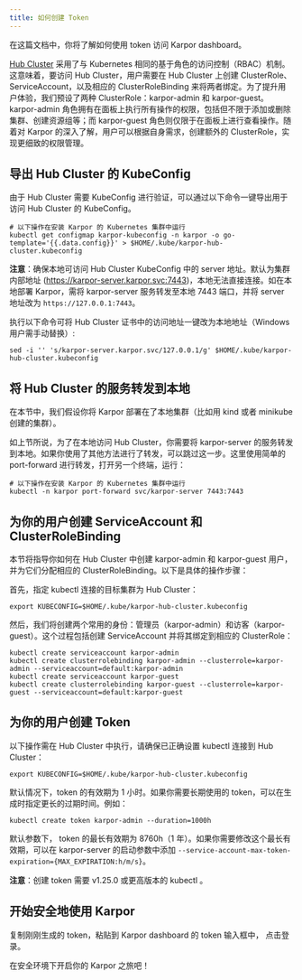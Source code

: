 ```yaml
---
title: 如何创建 Token
---
```

在这篇文档中，你将了解如何使用 token 访问 Karpor dashboard。

[Hub Cluster](../2-concepts/3-glossary.md#hub-cluster) 采用了与 Kubernetes 相同的基于角色的访问控制（RBAC）机制。这意味着，要访问 Hub Cluster，用户需要在 Hub Cluster 上创建 ClusterRole、ServiceAccount，以及相应的 ClusterRoleBinding 来将两者绑定。为了提升用户体验，我们预设了两种 ClusterRole：karpor-admin 和 karpor-guest。karpor-admin 角色拥有在面板上执行所有操作的权限，包括但不限于添加或删除集群、创建资源组等；而 karpor-guest 角色则仅限于在面板上进行查看操作。随着对 Karpor 的深入了解，用户可以根据自身需求，创建额外的 ClusterRole，实现更细致的权限管理。

## 导出 Hub Cluster 的 KubeConfig

由于 Hub Cluster 需要 KubeConfig 进行验证，可以通过以下命令一键导出用于访问 Hub Cluster 的 KubeConfig。
```shell
# 以下操作在安装 Karpor 的 Kubernetes 集群中运行
kubectl get configmap karpor-kubeconfig -n karpor -o go-template='{{.data.config}}' > $HOME/.kube/karpor-hub-cluster.kubeconfig
```

**注意**：确保本地可访问 Hub Cluster KubeConfig 中的 server 地址。默认为集群内部地址 (https://karpor-server.karpor.svc:7443)，本地无法直接连接。如在本地部署 Karpor，需将 karpor-server 服务转发至本地 7443 端口，并将 server 地址改为 `https://127.0.0.1:7443`。

执行以下命令可将 Hub Cluster 证书中的访问地址一键改为本地地址（Windows 用户需手动替换）:
```shell
sed -i '' 's/karpor-server.karpor.svc/127.0.0.1/g' $HOME/.kube/karpor-hub-cluster.kubeconfig
```

## 将 Hub Cluster 的服务转发到本地

在本节中，我们假设你将 Karpor 部署在了本地集群（比如用 kind 或者 minikube 创建的集群）。

如上节所说，为了在本地访问 Hub Cluster，你需要将 karpor-server 的服务转发到本地。如果你使用了其他方法进行了转发，可以跳过这一步。这里使用简单的 port-forward 进行转发，打开另一个终端，运行：

```shell
# 以下操作在安装 Karpor 的 Kubernetes 集群中运行
kubectl -n karpor port-forward svc/karpor-server 7443:7443
```

## 为你的用户创建 ServiceAccount 和 ClusterRoleBinding

本节将指导你如何在 Hub Cluster 中创建 karpor-admin 和 karpor-guest 用户，并为它们分配相应的 ClusterRoleBinding。以下是具体的操作步骤：

首先，指定 kubectl 连接的目标集群为 Hub Cluster：
```shell
export KUBECONFIG=$HOME/.kube/karpor-hub-cluster.kubeconfig
```

然后，我们将创建两个常用的身份：管理员（karpor-admin）和访客（karpor-guest）。这个过程包括创建 ServiceAccount 并将其绑定到相应的 ClusterRole：

```shell
kubectl create serviceaccount karpor-admin
kubectl create clusterrolebinding karpor-admin --clusterrole=karpor-admin --serviceaccount=default:karpor-admin
kubectl create serviceaccount karpor-guest
kubectl create clusterrolebinding karpor-guest --clusterrole=karpor-guest --serviceaccount=default:karpor-guest
```

## 为你的用户创建 Token

以下操作需在 Hub Cluster 中执行，请确保已正确设置 kubectl 连接到 Hub Cluster：
```shell
export KUBECONFIG=$HOME/.kube/karpor-hub-cluster.kubeconfig
```

默认情况下，token 的有效期为 1 小时。如果你需要长期使用的 token，可以在生成时指定更长的过期时间。例如：
```shell
kubectl create token karpor-admin --duration=1000h
```

默认参数下， token 的最长有效期为 8760h（1 年）。如果你需要修改这个最长有效期，可以在 karpor-server 的启动参数中添加 `--service-account-max-token-expiration={MAX_EXPIRATION:h/m/s}`。

**注意**：创建 token 需要 v1.25.0 或更高版本的 kubectl 。

## 开始安全地使用 Karpor

复制刚刚生成的 token，粘贴到 Karpor dashboard 的 token 输入框中， 点击登录。

在安全环境下开启你的 Karpor 之旅吧！

